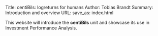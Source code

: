 Title: centiBils: logreturns for humans
Author: Tobias Brandt
Summary: Introduction and overview
URL:
save_as: index.html

This website will introduce the **centiBils** unit and showcase its use in
Investment Performance Analysis.
